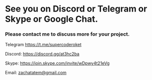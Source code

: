 # See you on Discord or Telegram or Skype or Google Chat.
### Please contact me to discuss more for your project.


Telegram https://t.me/supercoderoket

Discord: https://discord.gg/at3hc2ba

Skype: https://join.skype.com/invite/wDpwy4t21eVg

Email: zachatatem@gmail.com
